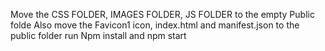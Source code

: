 Move the CSS FOLDER, IMAGES FOLDER, JS FOLDER to the empty Public folde
Also move the Favicon1 icon, index.html and manifest.json to the public folder
run Npm install
and npm start
